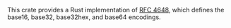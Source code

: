 This crate provides a Rust implementation of [RFC 4648][4648], which defines the base16, base32, base32hex, and base64 encodings.



[4648]: https://tools.ietf.org/html/rfc4648